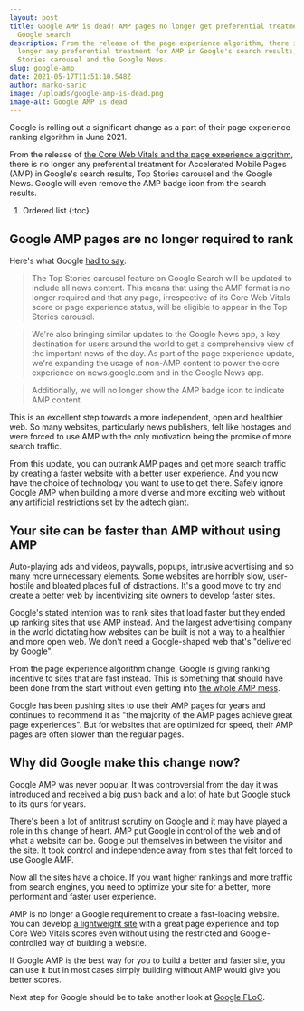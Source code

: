 ```yaml
---
layout: post
title: Google AMP is dead! AMP pages no longer get preferential treatment in
  Google search
description: From the release of the page experience algorithm, there is no
  longer any preferential treatment for AMP in Google's search results, Top
  Stories carousel and the Google News.
slug: google-amp
date: 2021-05-17T11:51:10.548Z
author: marko-saric
image: /uploads/google-amp-is-dead.png
image-alt: Google AMP is dead
---
```

Google is rolling out a significant change as a part of their page experience ranking algorithm in June 2021.

From the release of [the Core Web Vitals and the page experience algorithm](https://plausible.io/blog/page-experience-web-vitals), there is no longer any preferential treatment for Accelerated Mobile Pages (AMP) in Google's search results, Top Stories carousel and the Google News. Google will even remove the AMP badge icon from the search results.

1. Ordered list
{:toc}

## Google AMP pages are no longer required to rank

Here's what Google [had to say](https://developers.google.com/search/blog/2021/04/more-details-page-experience):

> The Top Stories carousel feature on Google Search will be updated to include all news content. This means that using the AMP format is no longer required and that any page, irrespective of its Core Web Vitals score or page experience status, will be eligible to appear in the Top Stories carousel.

> We're also bringing similar updates to the Google News app, a key destination for users around the world to get a comprehensive view of the important news of the day. As part of the page experience update, we're expanding the usage of non-AMP content to power the core experience on news.google.com and in the Google News app.

> Additionally, we will no longer show the AMP badge icon to indicate AMP content

This is an excellent step towards a more independent, open and healthier web. So many websites, particularly news publishers, felt like hostages and were forced to use AMP with the only motivation being the promise of more search traffic.

From this update, you can outrank AMP pages and get more search traffic by creating a faster website with a better user experience. And you now have the choice of technology you want to use to get there. Safely ignore Google AMP when building a more diverse and more exciting web without any artificial restrictions set by the adtech giant. 

## Your site can be faster than AMP without using AMP

Auto-playing ads and videos, paywalls, popups, intrusive advertising and so many more unnecessary elements. Some websites are horribly slow, user-hostile and bloated places full of distractions. It's a good move to try and create a better web by incentivizing site owners to develop faster sites. 

Google's stated intention was to rank sites that load faster but they ended up ranking sites that use AMP instead. And the largest advertising company in the world dictating how websites can be built is not a way to a healthier and more open web. We don't need a Google-shaped web that's "delivered by Google".

From the page experience algorithm change, Google is giving ranking incentive to sites that are fast instead. This is something that should have been done from the start without even getting into [the whole AMP mess](https://markosaric.com/google-amp/).

Google has been pushing sites to use their AMP pages for years and continues to recommend it as "the majority of the AMP pages achieve great page experiences". But for websites that are optimized for speed, their AMP pages are often slower than the regular pages.

## Why did Google make this change now?

Google AMP was never popular. It was controversial from the day it was introduced and received a big push back and a lot of hate but Google stuck to its guns for years.

There's been a lot of antitrust scrutiny on Google and it may have played a role in this change of heart. AMP put Google in control of the web and of what a website can be. Google put themselves in between the visitor and the site. It took control and independence away from sites that felt forced to use Google AMP. 

Now all the sites have a choice. If you want higher rankings and more traffic from search engines, you need to optimize your site for a better, more performant and faster user experience. 

AMP is no longer a Google requirement to create a fast-loading website. You can develop [a lightweight site](https://plausible.io/lightweight-web-analytics) with a great page experience and top Core Web Vitals scores even without using the restricted and Google-controlled way of building a website.

If Google AMP is the best way for you to build a better and faster site, you can use it but in most cases simply building  without AMP would give you better scores. 

Next step for Google should be to take another look at [Google FLoC](https://plausible.io/blog/google-floc).